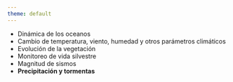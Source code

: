 ```yaml
---
theme: default
---
```

<BarTop title="Secuencias espaciotemporales"/>

<div class="absolute grid grid-cols-2 w-220 h-120 mt-4">
  <div class="my-auto">
    <ul>
      <li>Dinámica de los oceanos</li>
      <li>Cambio de temperatura, viento, humedad y otros parámetros climáticos</li>
      <li>Evolución de la vegetación</li>
      <li>Monitoreo de vida silvestre</li>
      <li>Magnitud de sismos</li>
      <li><strong>Precipitación y tormentas</strong></li>
    </ul>
  </div>
  <div 
    class="w-full h-full" 
    style="color: white; background-image: url('https://satelliteliaisonblog.com/wp-content/uploads/2018/07/20180713_ia_fed.gif'); background-repeat: no-repeat; background-position: left center; background-size: 25em;">
  </div>
</div>


<BarBottom/>

